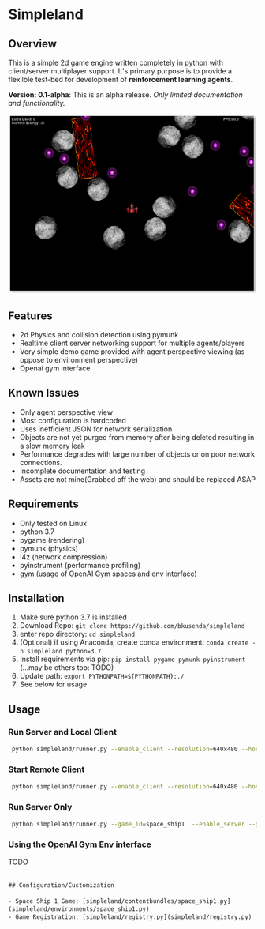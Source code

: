 # Simpleland

## Overview
This is a simple 2d game engine written completely in python with client/server multiplayer support. It's primary purpose is to provide a flexilble test-bed for development of **reinforcement learning agents**.

**Version: 0.1-alpha**: This is an alpha release.  *Only limited documentation and functionality.*

![Game Screenshot](https://raw.githubusercontent.com/bkusenda/simpleland/master/assets/game_screen1.png "Game screenshot")

## Features
- 2d Physics and collision detection using pymunk
- Realtime client server networking support for multiple agents/players
- Very simple demo game provided with agent perspective viewing (as oppose to environment perspective)
- Openai gym interface

## Known Issues
- Only agent perspective view
- Most configuration is hardcoded
- Uses inefficient JSON for network serialization
- Objects are not yet purged from memory after being deleted resulting in a slow memory leak
- Performance degrades with large number of objects or on poor network connections.
- Incomplete documentation and testing
- Assets are not mine(Grabbed off the web) and should be replaced ASAP

## Requirements
- Only tested on Linux
- python 3.7
- pygame (rendering)
- pymunk (physics)
- l4z (network compression)
- pyinstrument (performance profiling)
- gym (usage of OpenAI Gym spaces and env interface)

## Installation

1. Make sure python 3.7 is installed
1. Download Repo:  ```git clone https://github.com/bkusenda/simpleland```
1. enter repo directory: ```cd simpleland```
1. (Optional) if using Anaconda, create conda environment: ```conda create -n simpleland python=3.7```
1. Install requirements via pip: ```pip install pygame pymunk pyinstrument``` (...may be others too: TODO)
1. Update path: ```export PYTHONPATH=${PYTHONPATH}:./```
1. See below for usage


## Usage
### Run Server and Local Client

```bash
 python simpleland/runner.py --enable_client --resolution=640x480 --hostname=localhost --game_id=space_ship1  --fps=60 --enable_server --game_tick_rate=60
```

### Start Remote Client
```bash
 python simpleland/runner.py --enable_client --resolution=640x480 --hostname=SERVER_HOSTNAME --game_id=space_ship1  --fps=60 --remote_client
```

### Run Server Only
```bash
 python simpleland/runner.py --game_id=space_ship1  --enable_server --game_tick_rate=60 --port=10001
```

### Using the OpenAI Gym Env interface

TODO
```

## Configuration/Customization

- Space Ship 1 Game: [simpleland/contentbundles/space_ship1.py](simpleland/environments/space_ship1.py)
- Game Registration: [simpleland/registry.py](simpleland/registry.py)
